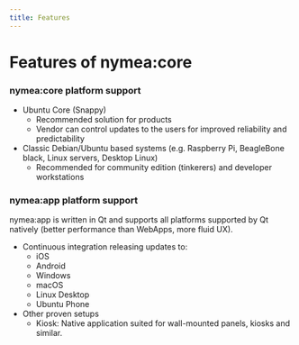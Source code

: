 ```yaml
---
title: Features
---
```


# Features of nymea:core


### nymea:core platform support

*   Ubuntu Core (Snappy)
    *   Recommended solution for products
    *   Vendor can control updates to the users for improved reliability and predictability
*   Classic Debian/Ubuntu based systems (e.g. Raspberry Pi, BeagleBone black, Linux servers, Desktop Linux)
    *   Recommended for community edition (tinkerers) and developer workstations

### nymea:app platform support

nymea:app is written in Qt and supports all platforms supported by Qt natively (better performance than WebApps, more fluid UX).

*   Continuous integration releasing updates to:
    *   iOS
    *   Android
    *   Windows
    *   macOS
    *   Linux Desktop
    *   Ubuntu Phone
*   Other proven setups
    *   Kiosk: Native application suited for wall-mounted panels, kiosks and similar.